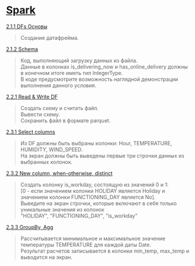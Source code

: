 # [Spark](https://stepik.org/course/115252/syllabus)

[2.1.1 DFs Основы](src/main/scala/DF.scala)
>Создание датафрейма.

[2.1.2 Schema](src/main/scala/Schema.scala)
>Код, выполняющий загрузку данных из файла.\
>Данные в колонках is_delivering_now и has_online_delivery должны в конечном итоге иметь тип IntegerType.\
>В коде предусмотрите возможность наглядной демонстрации выполнения данного условия.

[2.2.1 Read & Write DF](src/main/scala/ReadWrite.scala)
>Создать схему и считать файл.\
>Вывести схему.\
>Сохранить файл в формате parquet.

[2.3.1 Select columns](src/main/scala/Columns.scala)
>Из DF должны быть выбраны  колонки: Hour, TEMPERATURE, HUMIDITY, WIND_SPEED.\
>На экран должны быть выведены первые три строчки данных из выбранных колонок.

[2.3.2 New column, when-otherwise, distinct](src/main/scala/Uniq.scala)
>Создать колонку is_workday, состоящую из значений 0 и 1:\
>[0 - если значением колонки HOLIDAY является Holiday и значением колонки FUNCTIONING_DAY является No].\
>Выведите на экран строчки, которые включают в себя только уникальные значения из колонок  
>"HOLIDAY", "FUNCTIONING_DAY", "is_workday"

[2.3.3 GroupBy, Agg](src/main/scala/MinMax.scala)
>Рассчитывается минимальное и максимальное значение температуры TEMPERATURE для каждой даты Date.\
>Результат расчетов записывается в колонки min_temp, max_temp и выводится на экран.